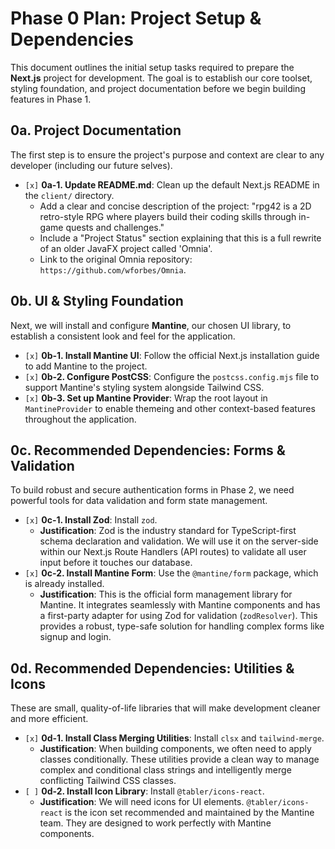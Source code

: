 # Phase 0 Plan: Project Setup & Dependencies

This document outlines the initial setup tasks required to prepare the **Next.js** project for development. The goal is to establish our core toolset, styling foundation, and project documentation before we begin building features in Phase 1.

## 0a. Project Documentation

The first step is to ensure the project's purpose and context are clear to any developer (including our future selves).

*   `[x]` **0a-1. Update README.md**: Clean up the default Next.js README in the `client/` directory.
    *   Add a clear and concise description of the project: "rpg42 is a 2D retro-style RPG where players build their coding skills through in-game quests and challenges."
    *   Include a "Project Status" section explaining that this is a full rewrite of an older JavaFX project called 'Omnia'.
    *   Link to the original Omnia repository: `https://github.com/wforbes/Omnia`.

## 0b. UI & Styling Foundation

Next, we will install and configure **Mantine**, our chosen UI library, to establish a consistent look and feel for the application.

*   `[x]` **0b-1. Install Mantine UI**: Follow the official Next.js installation guide to add Mantine to the project.
*   `[x]` **0b-2. Configure PostCSS**: Configure the `postcss.config.mjs` file to support Mantine's styling system alongside Tailwind CSS.
*   `[x]` **0b-3. Set up Mantine Provider**: Wrap the root layout in `MantineProvider` to enable themeing and other context-based features throughout the application.

## 0c. Recommended Dependencies: Forms & Validation

To build robust and secure authentication forms in Phase 2, we need powerful tools for data validation and form state management.

*   `[x]` **0c-1. Install Zod**: Install `zod`.
    *   **Justification**: Zod is the industry standard for TypeScript-first schema declaration and validation. We will use it on the server-side within our Next.js Route Handlers (API routes) to validate all user input before it touches our database.
*   `[x]` **0c-2. Install Mantine Form**: Use the `@mantine/form` package, which is already installed.
    *   **Justification**: This is the official form management library for Mantine. It integrates seamlessly with Mantine components and has a first-party adapter for using Zod for validation (`zodResolver`). This provides a robust, type-safe solution for handling complex forms like signup and login.

## 0d. Recommended Dependencies: Utilities & Icons

These are small, quality-of-life libraries that will make development cleaner and more efficient.

*   `[x]` **0d-1. Install Class Merging Utilities**: Install `clsx` and `tailwind-merge`.
    *   **Justification**: When building components, we often need to apply classes conditionally. These utilities provide a clean way to manage complex and conditional class strings and intelligently merge conflicting Tailwind CSS classes.
*   `[ ]` **0d-2. Install Icon Library**: Install `@tabler/icons-react`.
    *   **Justification**: We will need icons for UI elements. `@tabler/icons-react` is the icon set recommended and maintained by the Mantine team. They are designed to work perfectly with Mantine components.
